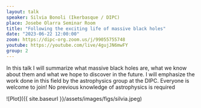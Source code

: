 ```yaml
---
layout: talk
speaker: Silvia Bonoli (Ikerbasque / DIPC) 
place: Josebe Olarra Seminar Room
title: "Following the exciting life of massive black holes"
date: "2023-06-22 12:00:00"
zoom: https://dipc-org.zoom.us/j/99055755748
youtube: https://youtube.com/live/4gujJN6mwFY
group: 2
---
```


In this talk I will summarize what massive black holes are, what we know about them and what we hope to discover in the future. I will emphasize the work done in this field by the astrophysics group at the DIPC.
Everyone is welcome to join! No previous knowledge of astrophysics is required

![Plot]({{ site.baseurl }}/assets/images/figs/silvia.jpeg)
